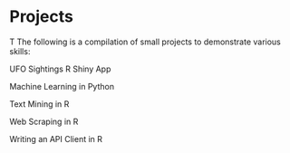 # Projects
T
The following is a compilation of small projects to demonstrate various skills:

UFO Sightings R Shiny App

Machine Learning in Python

Text Mining in R

Web Scraping in R

Writing an API Client in R

